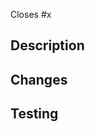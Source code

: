 <!--
To streamline the process of creating and reviewing pull requests, we have created a template.
It is not required to follow this template perfectly, but we encourage you to think about each header.
Before you publish a pull request think about the definition of done for the issue you are trying to resolve.
-->

<!--
Provide the key for the issue this PR resolves.
-->

Closes #x

## Description
<!--
Provide a concise description on the feature/fix your pull request implements.
-->

## Changes
<!--
Provide a list of important changes.
e.g.
* Added tests
* Renamed variable
* Added topic
-->

## Testing

<!-- Provide additional information necessary for testing this PR. This includes details like branches in other repos, launch arguments or gait directories. In the case of a bug fix, provide the steps to reproduce the bug.-->

<!-- Reviews are automatically requested after the pull request has been created. Only request for a review if you want a specific person to review your changes.-->
